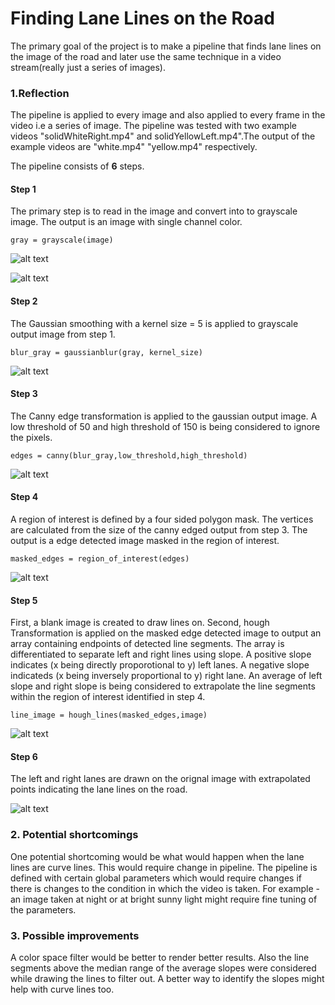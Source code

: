 # **Finding Lane Lines on the Road**

The primary goal of the project is to make a pipeline that finds lane lines on the image of the road and later use the same technique in a video stream(really just a series of images).


### 1.Reflection

The pipeline is applied to every image and also applied to every frame in the video i.e a series of image. The pipeline was tested with two example videos "solidWhiteRight.mp4" and solidYellowLeft.mp4".The output of the example videos are "white.mp4" "yellow.mp4" respectively. 

The pipeline consists of **6** steps.

#### Step 1
The primary step is to read in the image and convert into to grayscale image. The output is an image with single channel color.

`gray = grayscale(image)`

![alt text](C:\Users\meenunat\Desktop\Folder\car\Self_Driving\P1\test_images_output\SolidWhiteCurve.JPG "Original_image")

![alt text](C:\Users\meenunat\Desktop\Folder\car\Self_Driving\P1\test_images_output\SolidWhiteCurve_grayscale.JPG "grayscale_output")

#### Step 2
The Gaussian smoothing with a kernel size = 5 is applied to grayscale output image from step 1.

`blur_gray = gaussianblur(gray, kernel_size)`

![alt text](C:\Users\meenunat\Desktop\Folder\car\Self_Driving\P1\test_images_output\SolidWhiteCurve_gaussian.JPG "gaussian_output")

#### Step 3
The Canny edge transformation is applied to the gaussian output image. A low threshold of 50 and high threshold of 150 is being considered to ignore the pixels.

`edges = canny(blur_gray,low_threshold,high_threshold)`

![alt text](C:\Users\meenunat\Desktop\Folder\car\Self_Driving\P1\test_images_output\SolidWhiteCurve_canny.JPG "canny_output")

#### Step 4
A region of interest is defined by a four sided polygon mask. The vertices are calculated from the size of the canny edged output from step 3. The output is a edge detected image masked in the region of interest.

`masked_edges = region_of_interest(edges)`

![alt text](C:\Users\meenunat\Desktop\Folder\car\Self_Driving\P1\test_images_output\region_of_interest.JPG "region_of_interest_output")

#### Step 5
First, a blank image is created to draw lines on. Second, hough Transformation is applied on the masked edge detected image to output an array containing endpoints of detected line segments. The array is differentiated to separate left and right lines using slope. A positive slope indicates (x being directly proporotional to y) left lanes. A negative slope indicateds (x being inversely proportional to y) right lane. An average of left slope and right slope is being considered to extrapolate the line segments within the region of interest identified in step 4.

`line_image = hough_lines(masked_edges,image)` 

![alt text](C:\Users\meenunat\Desktop\Folder\car\Self_Driving\P1\test_images_output\extrapolate.JPG "extrapolated_output")


#### Step 6
The left and right lanes are drawn on the orignal image with extrapolated points indicating the lane lines on the road. 

![alt text](C:\Users\meenunat\Desktop\Folder\car\Self_Driving\P1\test_images_output\final_output.JPG "Final_output")


### 2. Potential shortcomings

One potential shortcoming would be what would happen when the lane lines are curve lines. This would require change in pipeline. The pipeline is defined with certain global parameters which would require changes if there is changes to the condition in which the video is taken. For example - an image taken at night or at bright sunny light might require fine tuning of the parameters.


### 3. Possible improvements

A color space filter would be better to render better results. Also the line segments above the median range of the average slopes were considered while drawing the lines to filter out. A better way to identify the slopes might help with curve lines too. 
